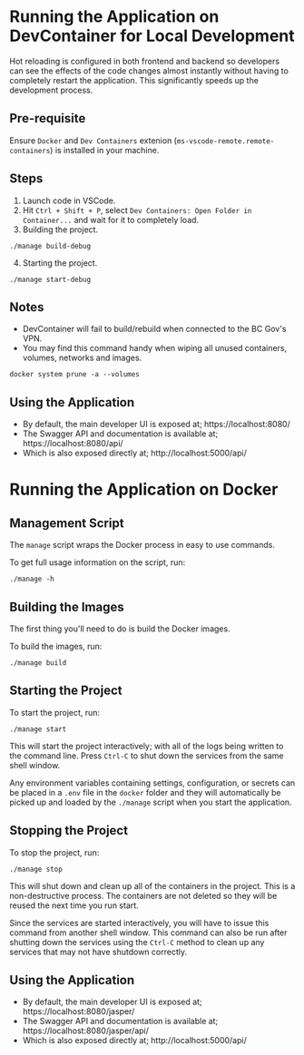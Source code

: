 # Running the Application on DevContainer for Local Development

Hot reloading is configured in both frontend and backend so developers can see the effects of the code changes almost instantly without having to completely restart the application. This significantly speeds up the development process.

## Pre-requisite

Ensure `Docker` and `Dev Containers` extenion (`ms-vscode-remote.remote-containers`) is installed in your machine.

## Steps

1. Launch code in VSCode.
2. Hit `Ctrl + Shift + P`, select `Dev Containers: Open Folder in Container...` and wait for it to completely load.
3. Building the project.

```
./manage build-debug
```

4. Starting the project.

```
./manage start-debug
```

## Notes

- DevContainer will fail to build/rebuild when connected to the BC Gov's VPN.
- You may find this command handy when wiping all unused containers, volumes, networks and images.

```
docker system prune -a --volumes
```

## Using the Application

- By default, the main developer UI is exposed at; https://localhost:8080/
- The Swagger API and documentation is available at; https://localhost:8080/api/
- Which is also exposed directly at; http://localhost:5000/api/

# Running the Application on Docker

## Management Script

The `manage` script wraps the Docker process in easy to use commands.

To get full usage information on the script, run:

```
./manage -h
```

## Building the Images

The first thing you'll need to do is build the Docker images.

To build the images, run:

```
./manage build
```

## Starting the Project

To start the project, run:

```
./manage start
```

This will start the project interactively; with all of the logs being written to the command line. Press `Ctrl-C` to shut down the services from the same shell window.

Any environment variables containing settings, configuration, or secrets can be placed in a `.env` file in the `docker` folder and they will automatically be picked up and loaded by the `./manage` script when you start the application.

## Stopping the Project

To stop the project, run:

```
./manage stop
```

This will shut down and clean up all of the containers in the project. This is a non-destructive process. The containers are not deleted so they will be reused the next time you run start.

Since the services are started interactively, you will have to issue this command from another shell window. This command can also be run after shutting down the services using the `Ctrl-C` method to clean up any services that may not have shutdown correctly.

## Using the Application

- By default, the main developer UI is exposed at; https://localhost:8080/jasper/
- The Swagger API and documentation is available at; https://localhost:8080/jasper/api/
- Which is also exposed directly at; http://localhost:5000/api/
